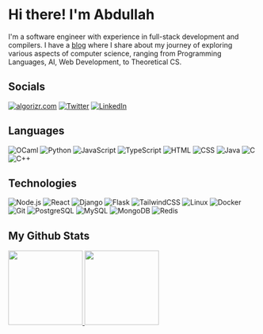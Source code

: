 # Hi there! I'm Abdullah

I'm a software engineer with experience in full-stack development and compilers. I have a [blog](https://algorizr.com) where I share about my journey of exploring various aspects of computer science, ranging from Programming Languages, AI, Web Development, to Theoretical CS.

## Socials

[![algorizr.com](https://img.shields.io/badge/😎%20algorizr.com-E879F9)](https://algorizr.com)
[![Twitter](https://img.shields.io/badge/@algorizr-1DA1F2?&logo=Twitter&logoColor=white)](https://twitter.com/algorizr)
[![LinkedIn](https://img.shields.io/badge/@algorizr-0A66C2?&logo=LinkedIn&logoColor=white)](https://linkedin.com/in/algorizr)

## Languages

![OCaml](https://img.shields.io/badge/-OCaml-EC6813?&logo=OCaml&logoColor=white)
![Python](https://img.shields.io/badge/-Python-3776AB?&logo=Python&logoColor=white)
![JavaScript](https://img.shields.io/badge/-JavaScript-F7DF1E?&logo=JavaScript&logoColor=black)
![TypeScript](https://img.shields.io/badge/-TypeScript-3178C6?&logo=TypeScript&logoColor=white)
![HTML](https://img.shields.io/badge/-HTML-E34F26?&logo=HTML5&logoColor=white)
![CSS](https://img.shields.io/badge/-CSS-1572B6?&logo=CSS3&logoColor=white)
![Java](https://img.shields.io/badge/-Java-FFFFFF?&logo=openjdk&logoColor=black)
![C](https://img.shields.io/badge/-C-A8B9CC?&logo=C&logoColor=black)
![C++](https://img.shields.io/badge/-C++-00599C?&logo=c%2B%2B&logoColor=white)

## Technologies

![Node.js](https://img.shields.io/badge/-Node.js-339933?&logo=node.js&logoColor=white)
![React](https://img.shields.io/badge/-React-61DAFB?&logo=React&logoColor=black)
![Django](https://img.shields.io/badge/-Django-092E20?&logo=Django&logoColor=white)
![Flask](https://img.shields.io/badge/-Flask-000?&logo=Flask&logoColor=white)
![TailwindCSS](https://img.shields.io/badge/-TailwindCSS-06B6D4?&logo=TailwindCSS&logoColor=white)
![Linux](https://img.shields.io/badge/-Linux-FCC624?&logo=Linux&logoColor=black)
![Docker](https://img.shields.io/badge/-Docker-2496ED?&logo=Docker&logoColor=white)
![Git](https://img.shields.io/badge/-Git-F05032?&logo=Git&logoColor=white)
![PostgreSQL](https://img.shields.io/badge/-PostgreSQL-4169E1?&logo=PostgreSQL&logoColor=white)
![MySQL](https://img.shields.io/badge/-MySQL-4479A1?&logo=MySQL&logoColor=white)
![MongoDB](https://img.shields.io/badge/-MongoDB-47A248?&logo=MongoDB&logoColor=white)
![Redis](https://img.shields.io/badge/-Redis-DC382D?&logo=Redis&logoColor=white)

## My Github Stats

<a href="https://algorizr.com" target="_blank">
  <img height="150px" src="https://github-readme-stats.vercel.app/api?username=algorizr&hide_title=true&hide_border=true&show_icons=true&theme=dracula&include_all_commits=true&count_private=true" />
  <img height="150px" src="https://github-readme-stats.vercel.app/api/top-langs/?username=algorizr&theme=dracula&hide_title=true&layout=compact&hide_border=true&show_icons=true&count_private=true&hide=html,jupyter%20notebook,jinja,tex" />
</a>
